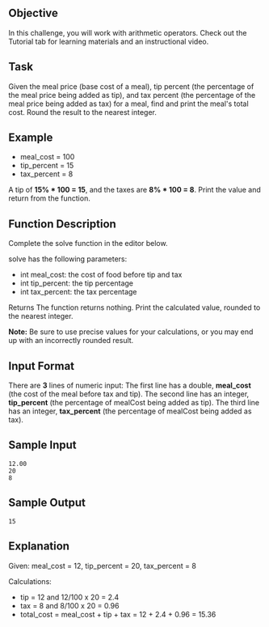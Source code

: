 ## Objective
In this challenge, you will work with arithmetic operators. Check out the Tutorial tab for learning materials and an instructional video.

## Task
Given the meal price (base cost of a meal), tip percent (the percentage of the meal price being added as tip), and tax percent (the percentage of the meal price being added as tax) for a meal, find and print the meal's total cost. Round the result to the nearest integer.

## Example 
- meal_cost = 100
- tip_percent = 15
- tax_percent = 8

A tip of **15% * 100 = 15**, and the taxes are **8% * 100 = 8**. Print the value  and return from the function.


## Function Description
Complete the solve function in the editor below.

solve has the following parameters:

- int meal_cost: the cost of food before tip and tax
- int tip_percent: the tip percentage
- int tax_percent: the tax percentage
 
Returns The function returns nothing. Print the calculated value, rounded to the nearest integer.

**Note:** Be sure to use precise values for your calculations, or you may end up with an incorrectly rounded result.

## Input Format
There are **3** lines of numeric input:
The first line has a double, **meal_cost** (the cost of the meal before tax and tip).
The second line has an integer, **tip_percent** (the percentage of mealCost being added as tip).
The third line has an integer, **tax_percent** (the percentage of mealCost being added as tax).

## Sample Input

```
12.00
20
8
```

## Sample Output

```
15
```

## Explanation
Given:
meal_cost = 12, tip_percent = 20, tax_percent = 8

Calculations:
- tip = 12 and 12/100 x 20 = 2.4
- tax = 8 and 8/100 x 20 = 0.96
- total_cost = meal_cost + tip + tax = 12 + 2.4 + 0.96 = 15.36
